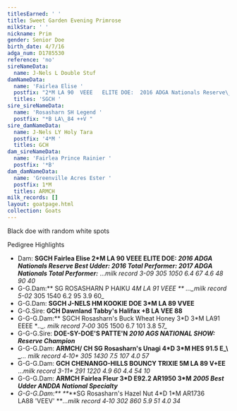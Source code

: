 ```yaml
---
titlesEarned: ' '
title: Sweet Garden Evening Primrose
milkStar: ' '
nickname: Prim
gender: Senior Doe
birth_date: 4/7/16
adga_num: D1785530
reference: 'no'
sireNameData:
  name: J-Nels L Double Stuf
damNameData:
  name: 'Fairlea Elise '
  postfix: "2*M LA 90  VEEE   ELITE DOE:  2016 ADGA Nationals Reserve\_Best Udder: 2016 Total Performer: 2017 ADGA Nationals Total\_Performer;   ...milk record 3-09 305 1050 6.4 67 4.6 48 90 40 "
  titles: 'SGCH '
sire_sireNameData:
  name: 'Rosasharn SH Legend '
  postfix: "*B LA\_84 ++V "
sire_damNameData:
  name: J-Nels LY Holy Tara
  postfix: '4*M '
  titles: GCH
dam_sireNameData:
  name: 'Fairlea Prince Rainier '
  postfix: '*B'
dam_damNameData:
  name: 'Greenville Acres Ester '
  postfix: 1*M
  titles: ARMCH
milk_records: []
layout: goatpage.html
collection: Goats
---
```

Black doe with random white spots

Pedigree Highlights

* Dam: **SGCH Fairlea Elise 2*M LA 90  VEEE   ELITE DOE: _2016 ADGA Nationals Reserve Best Udder: 2016 Total Performer: 2017 ADGA Nationals Total Performer:_**  ..._milk record 3-09 305 1050 6.4 67 4.6 48 90 40_
* G-G.Dam:** SG ROSASHARN P HAIKU 4*M LA 91 VEEE ** ..._milk record 5-02* 305 1540 6.2 95 3.9 60_
* G-G.Dam: **SGCH J-NELS HM KOOKIE DOE 3*M LA 89 VVEE**
* G-G.Sire: **GCH Dawnland Tabby's Halifax +B LA VEE 88**
* G-G-G.Dam:** SGCH Rosasharn's Buck Wheat Honey 3\*D 3\*M LA91 EEEE  **.._. milk record 7‑00* 305 1500 6.7 101 3.8 57_
* G-G-G.Sire: **DOE-SY-DOE'S PATTE'N  _2010 AGS NATIONAL  SHOW: Reserve Champion_**
* G-G-G.Dam: **ARMCH/ CH SG Rosasharn's Unagi 4\*D 3\*M  HES 91.5 E_\    _**_... milk record 4‑10* 305 1430 7.5 107 4.0 57_
* G-G-G.Dam: **GCH CHENANGO-HILLS BOUNCY TRIXIE 5M  LA 89 V+EE**  ..._milk record 3-11* 291 1220 4.9 60 4.4 54 10_
* G-G-G.Dam:  **ARMCH Fairlea Fleur 3\*D E92.2 AR1950 3\*M  _2005 Best Udder ANDDA National Specialty_**
* _G-G-G.Dam:\*\* \*\*_**SG Rosasharn's Hazel Nut  4\*D 1\*M  AR1736 LA88 'VEEV' **_...milk record 4‑10 302 860 5.9 51 4.0 34_
